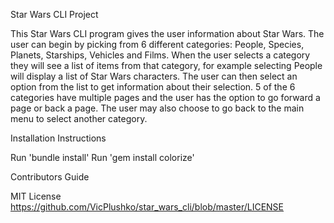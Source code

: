 Star Wars CLI Project

This Star Wars CLI program gives the user information about Star Wars. The user can begin by picking from 6 different categories: People, Species, Planets, Starships, Vehicles and Films. When the user selects a category they will see a list of items from that category, for example selecting People will display a list of Star Wars characters. The user can then select an option from the list to get information about their selection. 5 of the 6 categories have multiple pages and the user has the option to go forward a page or back a page. The user may also choose to go back to the main menu to select another category. 

Installation Instructions

Run 'bundle install'
Run 'gem install colorize'

Contributors Guide


MIT License
https://github.com/VicPlushko/star_wars_cli/blob/master/LICENSE